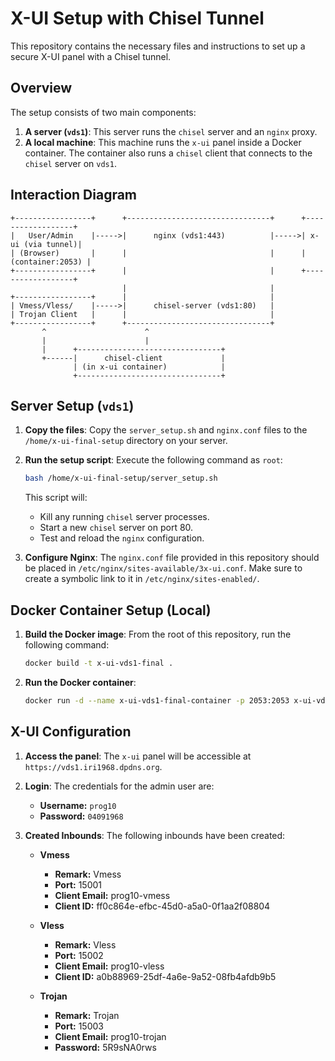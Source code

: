 # X-UI Setup with Chisel Tunnel

This repository contains the necessary files and instructions to set up a secure X-UI panel with a Chisel tunnel.

## Overview

The setup consists of two main components:

1.  **A server (`vds1`)**: This server runs the `chisel` server and an `nginx` proxy.
2.  **A local machine**: This machine runs the `x-ui` panel inside a Docker container. The container also runs a `chisel` client that connects to the `chisel` server on `vds1`.

## Interaction Diagram

```
+-----------------+      +--------------------------------+      +------------------+
|   User/Admin    |----->|      nginx (vds1:443)          |----->| x-ui (via tunnel)|
| (Browser)       |      |                                |      | (container:2053) |
+-----------------+      |                                |      +------------------+
                         |                                |
+-----------------+      |                                |
| Vmess/Vless/    |----->|      chisel-server (vds1:80)   |
| Trojan Client   |      |                                |
+-----------------+      +--------------------------------+
       ^                      ^
       |                      |
       |      +--------------------------------+
       +------|      chisel-client             |
              | (in x-ui container)            |
              +--------------------------------+
```

## Server Setup (`vds1`)

1.  **Copy the files**: Copy the `server_setup.sh` and `nginx.conf` files to the `/home/x-ui-final-setup` directory on your server.
2.  **Run the setup script**: Execute the following command as `root`:

    ```bash
    bash /home/x-ui-final-setup/server_setup.sh
    ```

    This script will:
    -   Kill any running `chisel` server processes.
    -   Start a new `chisel` server on port 80.
    -   Test and reload the `nginx` configuration.

3.  **Configure Nginx**: The `nginx.conf` file provided in this repository should be placed in `/etc/nginx/sites-available/3x-ui.conf`. Make sure to create a symbolic link to it in `/etc/nginx/sites-enabled/`.

## Docker Container Setup (Local)

1.  **Build the Docker image**: From the root of this repository, run the following command:

    ```bash
    docker build -t x-ui-vds1-final .
    ```

2.  **Run the Docker container**:

    ```bash
    docker run -d --name x-ui-vds1-final-container -p 2053:2053 x-ui-vds1-final
    ```

## X-UI Configuration

1.  **Access the panel**: The `x-ui` panel will be accessible at `https://vds1.iri1968.dpdns.org`.
2.  **Login**: The credentials for the admin user are:
    -   **Username:** `prog10`
    -   **Password:** `04091968`

3.  **Created Inbounds**: The following inbounds have been created:

    *   **Vmess**
        *   **Remark:** Vmess
        *   **Port:** 15001
        *   **Client Email:** prog10-vmess
        *   **Client ID:** ff0c864e-efbc-45d0-a5a0-0f1aa2f08804

    *   **Vless**
        *   **Remark:** Vless
        *   **Port:** 15002
        *   **Client Email:** prog10-vless
        *   **Client ID:** a0b88969-25df-4a6e-9a52-08fb4afdb9b5

    *   **Trojan**
        *   **Remark:** Trojan
        *   **Port:** 15003
        *   **Client Email:** prog10-trojan
        *   **Password:** 5R9sNA0rws
